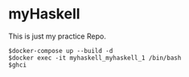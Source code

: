 # myHaskell

This is just my practice Repo.

```
$docker-compose up --build -d
$docker exec -it myhaskell_myhaskell_1 /bin/bash
$ghci
```

